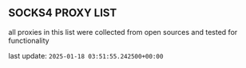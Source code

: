 ## SOCKS4 PROXY LIST

all proxies in this list were collected from open sources and tested for functionality

last update: `2025-01-18 03:51:55.242500+00:00`